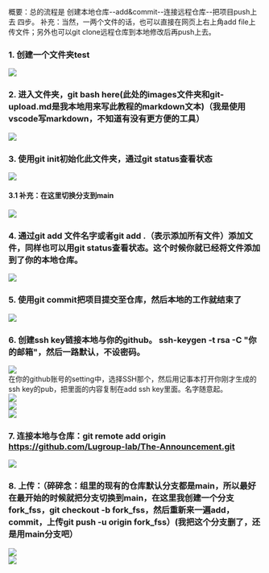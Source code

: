 概要：总的流程是 创建本地仓库--add&commit--连接远程仓库--把项目push上去 四步。
补充：当然，一两个文件的话，也可以直接在网页上右上角add file上传文件；另外也可以git clone远程仓库到本地修改后再push上去。
### 1. 创建一个文件夹test  
![](images/git-upload-01.png)  
### 2. 进入文件夹，git bash here(此处的images文件夹和git-upload.md是我本地用来写此教程的markdown文本)（我是使用vscode写markdown，不知道有没有更方便的工具）  
![](images/git-upload-02.png)  
### 3. 使用git init初始化此文件夹，通过git status查看状态  
![](images/git-upload-03.png)  
#### 3.1 补充：在这里切换分支到main  
![](images/git-upload-13.png)  
### 4. 通过git add 文件名字或者git add .（表示添加所有文件）添加文件，同样也可以用git status查看状态。这个时候你就已经将文件添加到了你的本地仓库。  
![](images/git-upload-04.png)  
### 5. 使用git commit把项目提交至仓库，然后本地的工作就结束了  
![](images/git-upload-05.png)  
### 6. 创建ssh key链接本地与你的github。 ssh-keygen -t rsa -C "你的邮箱"，然后一路默认，不设密码。  
![](images/git-upload-06.png)  
在你的github账号的setting中，选择SSH那个，然后用记事本打开你刚才生成的ssh key的pub，把里面的内容复制在add ssh key里面。名字随意起。  
![](images/git-upload-07.png)  
![](images/git-upload-08.png)  
![](images/git-upload-09.png)  
### 7. 连接本地与仓库：git remote add origin https://github.com/Lugroup-lab/The-Announcement.git
![](images/git-upload-10.png)  
### 8. 上传：（碎碎念：组里的现有的仓库默认分支都是main，所以最好在最开始的时候就把分支切换到main，在这里我创建一个分支fork_fss，git checkout -b fork_fss，然后重新来一遍add，commit，上传git push -u origin fork_fss）(我把这个分支删了，还是用main分支吧）  
![](images/git-upload-11.png)  
![](images/git-upload-12.png)  
